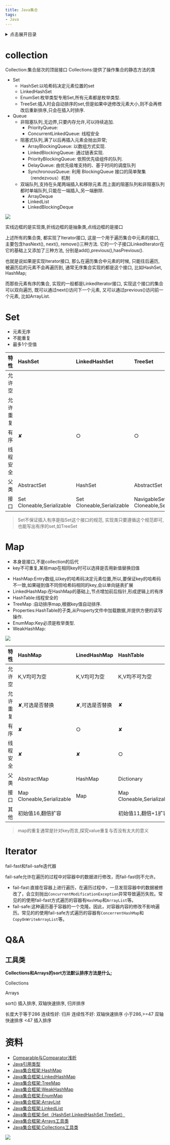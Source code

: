 ```yaml
---
title: Java集合
tags:
- Java
---
```

<details>
<summary>点击展开目录</summary>
<!-- TOC -->

- [collection](#collection)
- [Set](#set)
- [Map](#map)
- [Iterator](#iterator)
- [Q&A](#qa)
    - [工具类](#工具类)
- [资料](#资料)

<!-- /TOC -->
</details>

# collection

Collection:集合层次的顶层接口
Collections:提供了操作集合的静态方法的类

* Set
    * HashSet:以哈希码决定元素位置的set
    * LinkedHashSet
    * EnumSet:枚举类型专用Set,所有元素都是枚举类型.
    * TreeSet:插入时会自动排序的set,但是如果中途修改元素大小,则不会再修改后重新排序,只会在插入时排序.
* Queue
  * 非阻塞队列,无边界,只要内存允许,可以持续追加.
    * PriorityQueue: 
    * ConcurrentLinkedQueue: 线程安全
  * 阻塞式队列,满了以后再插入元素会抛出异常;
    * ArrayBlockingQueue: 以数组方式实现.
    * LinkedBlockingQueue: 通过链表实现.
    * PriorityBlockingQueue: 依照优先级组件的队列.
    * DelayQueue: 由优先级堆支持的、基于时间的调度队列
    * SynchronousQueue: 利用 BlockingQueue 接口的简单聚集（rendezvous）机制
  * 双端队列,支持在头尾两端插入和移除元素.而上面的阻塞队列和非阻塞队列都时单端队列,只能在一端插入,另一端删除.
    * ArrayDeque
    * LinkedList
    * LinkedBlockingDeque

![](https://raw.githubusercontent.com/LuVx21/doc/master/source/_posts/99.img/ext.jpg)

实线边框的是实现类,折线边框的是抽象类,点线边框的是接口

上述所有的集合类, 都实现了Iterator接口, 这是一个用于遍历集合中元素的接口, 主要包含hasNext(), next(), remove()三种方法.
它的一个子接口LinkedIterator在它的基础上又添加了三种方法, 分别是add(),previous(),hasPrevious().

也就是说如果是实现Iterator接口, 那么在遍历集合中元素的时候, 只能往后遍历, 被遍历后的元素不会再遍历到,
通常无序集合实现的都是这个接口, 比如HashSet, HashMap;

而那些元素有序的集合, 实现的一般都是LinkedIterator接口, 实现这个接口的集合可以双向遍历, 既可以通过next()访问下一个元素, 又可以通过previous()访问前一个元素, 比如ArrayList.

# Set

* 元素无序
* 不能重复
* 最多1个空值

| 特性     | HashSet                        | LinkedHashSet                  | TreeSet                                 |
| :------- | :----------------------------- | :----------------------------- | :-------------------------------------- |
| 允许空   |                                |                                |                                         |
| 允许重复 |                                |                                |                                         |
| 有序     | ✘                              | ○                              | ○                                       |
| 线程安全 |                                |                                |                                         |
| 父类     | AbstractSet                    | HashSet                        | AbstractSet                             |
| 接口     | Set<br/>Cloneable,Serializable | Set<br/>Cloneable,Serializable | NavigableSet<br/>Cloneable,Serializable |

> Set不保证插入有序是指Set这个接口的规范, 实现类只要遵循这个规范即可, 也能写出有序的set,如TreeSet

# Map

- 本身是接口,不是collection的后代
- key不可重复,某些map在相同key时可以选择是否用新值替换旧值

* HashMap:Entry数组,以key的哈希码决定元素位置,所以,要保证key的哈希码不一致,如果碰到值不同但哈希码相同的key,会以单向链表扩展
* LinkedHashMap:在HashMap的基础上,节点增加前后指针,形成逻辑上的有序
* HashTable:线程安全的
* TreeMap :自动排序map,根据key值自动排序.
* Properties:HashTable的子类,从Property文件中加载数据,并提供方便的读写操作.
* EnumMap:Key必须是枚举类型.
* WeakHashMap:

![](https://raw.githubusercontent.com/LuVx21/doc/master/source/_posts/99.img/java-collection.jpeg)


| 特性     | HashMap                        | LinedHashMap   | HashTable                      | CocurrentHashMap               | TreeMap                                 |
| :------- | :----------------------------- | :------------- | :----------------------------- | :----------------------------- | :-------------------------------------- |
| 允许空   | K,V均可为空                    | K,V均可为空    | K,V均不可为空                  | K,V均不可为空                  | K不可,V可                               |
| 允许重复 | ✘,可选是否替换                 | ✘,可选是否替换 | ✘                              | ✘                              | ✘,替换旧值                              |
| 有序     | ✘                              | ○              | ✘                              | ✘                              | ○                                       |
| 线程安全 | ✘                              | ✘              | ○                              | ○                              | ✘                                       |
| 父类     | AbstractMap                    | HashMap        | Dictionary                     | AbstractMap                    | AbstractMap                             |
| 接口     | Map<br/>Cloneable,Serializable | Map            | Map<br/>Cloneable,Serializable | ConcurrentMap<br/>Serializable | NavigableMap<br/>Cloneable,Serializable |
| 其他     | 初始值16,翻倍扩容              |                | 初始值11,翻倍+1扩容            |                                |                                         |

> map的重复通常是针对key而言,探究value重复与否没有太大的意义

# Iterator

fail-fast和fail-safe迭代器

fail-safe允许在遍历的过程中对容器中的数据进行修改，而fail-fast则不允许。

* fail-fast:直接在容器上进行遍历，在遍历过程中，一旦发现容器中的数据被修改了，会立刻抛出`ConcurrentModificationException`异常导致遍历失败。常见的的使用fail-fast方式遍历的容器有`HashMap`和`ArrayList`等。
* fail-safe:这种遍历基于容器的一个克隆。因此，对容器内容的修改不影响遍历。常见的的使用fail-safe方式遍历的容器有`ConcerrentHashMap`和`CopyOnWriteArrayList`等。

# Q&A

## 工具类

**Collections和Arrays的sort方法默认排序方法是什么;**

Collections


Arrays

sort()
插入排序, 双轴快速排序, 归并排序

长度大于等于286
  连续性好: 归并
  连续性不好: 双轴快速排序
小于286,>=47
  双轴快速排序
<47
  插入排序

# 资料

* [Comparable与Comparator浅析](http://blog.csdn.net/u013256816/article/details/50899416)
* [Java引用类型](http://blog.csdn.net/u013256816/article/details/50907595)
* [Java集合框架:HashMap](http://blog.csdn.net/u013256816/article/details/50912762)
* [Java集合框架:LinkedHashMap](http://blog.csdn.net/u013256816/article/details/50915668)
* [Java集合框架:TreeMap](http://blog.csdn.net/u013256816/article/details/50916418)
* [Java集合框架:WeakHashMap](http://blog.csdn.net/u013256816/article/details/50916504)
* [Java集合框架:EnumMap](http://blog.csdn.net/u013256816/article/details/50916581)
* [Java集合框架:ArrayList](http://blog.csdn.net/u013256816/article/details/50916648)
* [Java集合框架:LinkedList](http://blog.csdn.net/u013256816/article/details/50916689)
* [Java集合框架:Set（HashSet,LinkedHashSet,TreeSet）](http://blog.csdn.net/u013256816/article/details/50917379)
* [Java集合框架:Arrays工具类](http://blog.csdn.net/u013256816/article/details/50924762)
* [Java集合框架:Collections工具类](http://blog.csdn.net/u013256816/article/details/50924875)




[![](https://static.segmentfault.com/v-5b1df2a7/global/img/creativecommons-cc.svg)](https://creativecommons.org/licenses/by-nc-nd/4.0/)
